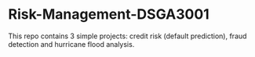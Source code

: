 # Risk-Management-DSGA3001

This repo contains 3 simple projects: credit risk (default prediction), fraud detection and hurricane flood analysis.
